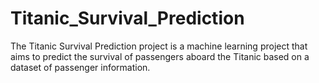 # Titanic_Survival_Prediction
The Titanic Survival Prediction project is a machine learning project that aims to predict the survival of passengers aboard the Titanic based on a dataset of passenger information.

